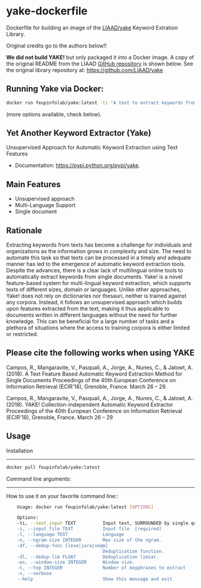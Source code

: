 # yake-dockerfile
Dockerfile for building an image of the [LIAAD/yake](https://github.com/LIAAD/yake) Keyword Extration Library.

Original credits go to the authors below!!

**We did not build YAKE!** but only packaged it into a Docker image. A copy of the original README from the LIAAD [GitHub repository](https://github.com/LIAAD/yake) is shown below. See the original library repository at: https://github.com/LIAAD/yake

## Running Yake via Docker:

```bash
docker run feupinfolab/yake:latest -ti "A text to extract keywords from"
```

(more options available, check below).


Yet Another Keyword Extractor (Yake)
-------------

Unsupervised Approach for Automatic Keyword Extraction using Text Features

* Documentation: https://pypi.python.org/pypi/yake.

Main Features
-------------

* Unsupervised approach
* Multi-Language Support
* Single document

Rationale
-------------

Extracting keywords from texts has become a challenge for individuals and organizations as the information grows in complexity and size. The need to automate this task so that texts can be processed in a timely and adequate manner has led to the emergence of automatic keyword extraction tools. Despite the advances, there is a clear lack of multilingual online tools to automatically extract keywords from single documents. Yake! is a novel feature-based system for multi-lingual keyword extraction, which supports texts of different sizes, domain or languages. Unlike other approaches, Yake! does not rely on dictionaries nor thesauri, neither is trained against any corpora. Instead, it follows an unsupervised approach which builds upon features extracted from the text, making it thus applicable to documents written in different languages without the need for further knowledge. This can be beneficial for a large number of tasks and a plethora of situations where the access to training corpora is either limited or restricted.


Please cite the following works when using YAKE
------------

Campos, R., Mangaravite, V., Pasquali, A., Jorge, A., Nunes, C., & Jatowt, A. (2018).
A Text Feature Based Automatic Keyword Extraction Method for Single Documents
Proceedings of the 40th European Conference on Information Retrieval (ECIR'18), Grenoble, France. March 26 – 29.

Campos, R., Mangaravite, V., Pasquali, A., Jorge, A., Nunes, C., & Jatowt, A. (2018).
YAKE! Collection-independent Automatic Keyword Extractor
Proceedings of the 40th European Conference on Information Retrieval (ECIR'18), Grenoble, France. March 26 – 29

Usage
---------

Installation
************************

```bash
docker pull feupinfolab/yake:latest
```


Command line arguments:
************************

How to use it on your favorite command line::

```bash
	Usage: docker run feupinfolab/yake:latest [OPTIONS]

	Options:
	-ti, --text_input TEXT          Input text, SURROUNDED by single quotes(')
	-i, --input_file TEXT           Input file  [required]
	-l, --language TEXT             Language
	-n, --ngram-size INTEGER        Max size of the ngram.
	-df, --dedup-func [leve|jaro|seqm]
									Deduplication function.
	-dl, --dedup-lim FLOAT          Deduplication limiar.
	-ws, --window-size INTEGER      Window size.
	-t, --top INTEGER               Number of keyphrases to extract
	-v, --verbose
	--help                          Show this message and exit
```
